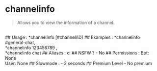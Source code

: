 # channelinfo

> Allows you to view the information of a channel.

<br>
## Usage :
*channelinfo [#channel/ID]
## Examples :
*channelinfo #general-chat,
<br>*channelinfo 123456789
,
<br>*channelinfo chat
## Aliases :
ci
## NSFW ?
- No
## Permissions :
Bot: None
<br>
User: None
## Slowmode :
- 3 seconds
## Premium Level
- No premium